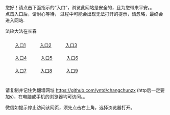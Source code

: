 您好！请点击下面指示的“入口”，浏览此网站是安全的，且为您带来平安。。 <br/>
点击入口后，请耐心等待， 过程中可能会出现无法打开的提示，请忽略，最终会进入网站. </br>

法轮大法在长春<br/>
<div style="padding:10px"><a style="margin:20px" target="_blank" href="https://dfy0i9xn3u5x7.cloudfront.net/2Qpsp?mlmnnwoy" id="ccLink1" rel="nofollow">入口1</a> <a target="_blank" style="margin:20px" href="https://d2yxgu5oqraaxq.cloudfront.net/2Qpsp?gzgtzft" id="ccLink2" rel="nofollow">入口2</a> <a style="margin:20px" target="_blank" href="https://dmsebi111rayg.cloudfront.net/2Qpsp?uzkmivg" id="ccLink3" rel="nofollow">入口3</a></div>

<div style="padding:10px" ><a style="margin:20px" target="_blank" href="https://dfy0i9xn3u5x7.cloudfront.net/2Qpsp?mlmnnwoy" id="ccLink4" rel="nofollow">入口4</a> <a style="margin:20px" href="https://d2yxgu5oqraaxq.cloudfront.net/2Qpsp?gzgtzft" target="_blank" id="ccLink5" rel="nofollow">入口5</a> <a style="margin:20px" href="https://dmsebi111rayg.cloudfront.net/2Qpsp?uzkmivg" target="_blank" id="ccLink6" rel="nofollow">入口6</a></div>

<div style="padding:10px"><a style="margin:20px" target="_blank" href="https://dfy0i9xn3u5x7.cloudfront.net/2Qpsp?mlmnnwoy" id="ccLink7" rel="nofollow">入口7</a> <a style="margin:20px" href="https://d2yxgu5oqraaxq.cloudfront.net/2Qpsp?gzgtzft" target="_blank" id="ccLink8" rel="nofollow">入口8</a> <a style="margin:20px" target="_blank" href="https://dmsebi111rayg.cloudfront.net/2Qpsp?uzkmivg" id="ccLink9" rel="nofollow">入口9</a></div>

<br/>



请复制并记住免翻墙网址 https://github.com/yntd/changchunzx (http后一定要加s)，在电脑或手机的浏览器均可访问。。<br/>

微信如提示停止访问该网页，须先点击右上角，选择浏览器打开。
